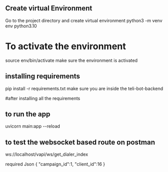 ## Create virtual Environment
Go to the project directory and create virtual environment 
python3 -m venv env python3.10

# To activate the environment
source env/bin/activate
make sure the environment is activated 

## installing requirements
pip install -r requirements.txt
make sure you are inside the teli-bot-backend


#after installing all the requirements 
## to run the app
uvicorn main:app --reload

## to test the websocket based route on postman
ws://localhost/vapi/ws/get_dialer_index

required Json 
{
    "campaign_id":1,
    "client_id":16
}





